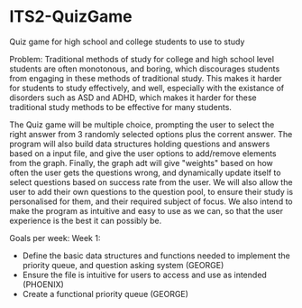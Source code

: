 # ITS2-QuizGame
Quiz game for high school and college students to use to study

Problem: Traditional methods of study for college and high school level students are often monotonous, and boring, which discourages students from engaging in these methods of traditional study. This makes it harder for students to study effectively, and well, especially with the existance of disorders such as ASD and ADHD, which makes it harder for these traditional study methods to be effective for many students.

The Quiz game will be multiple choice, prompting the user to select the right answer from 3 randomly selected options plus the corrent answer. The program will also build data structures holding questions and answers based on a input file, and give the user options to add/remove elements from the graph. Finally, the graph adt will give "weights" based on how often the user gets the questions wrong, and dynamically update itself to select questions based on success rate from the user. We will also allow the user to add their own questions to the question pool, to ensure their study is personalised for them, and their required subject of focus. We also intend to make the program as intuitive and easy to use as we can, so that the user experience is the best it can possibly be.

Goals per week:
Week 1:
  - Define the basic data structures and functions needed to implement the priority queue, and question asking system (GEORGE)
  - Ensure the file is intuitive for users to access and use as intended (PHOENIX)
  - Create a functional priority queue (GEORGE)
